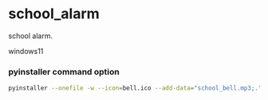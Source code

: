 # school_alarm
school alarm. 



windows11




### pyinstaller command option

```bash
pyinstaller --onefile -w --icon=bell.ico --add-data="school_bell.mp3;." alarm.py
```
